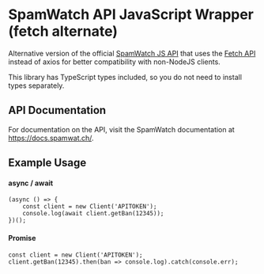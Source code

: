 # SpamWatch API JavaScript Wrapper (fetch alternate)  

Alternative version of the official [SpamWatch JS API](https://github.com/SpamWatch/spamwatch-js) that uses the [Fetch API](https://developer.mozilla.org/en-US/docs/Web/API/Fetch_API) instead of axios for better compatibility with non-NodeJS clients.

This library has TypeScript types included, so you do not need to install types separately.

## API Documentation
For documentation on the API, visit the SpamWatch documentation at https://docs.spamwat.ch/.

## Example Usage
#### async / await
```
(async () => {
	const client = new Client('APITOKEN');
	console.log(await client.getBan(12345));
})();
```

#### Promise
```
const client = new Client('APITOKEN');
client.getBan(12345).then(ban => console.log).catch(console.err);
```